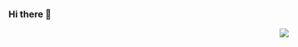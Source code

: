 ### Hi there 👋
<img align="right" src="https://github-readme-stats.vercel.app/api?username=fulldataalchemist&show_icons=true&hide_title=true&theme=dark" />

<!--
**FullDataAlchemist/FullDataAlchemist** is a ✨ _special_ ✨ repository because its `README.md` (this file) appears on your GitHub profile.

Here are some ideas to get you started:

- 🔭 I’m currently working on my thesis
- 🌱 I’m currently learning new ideas for search engines
- 👯 I’m looking to collaborate on ...
- 🤔 I’m looking for help with ...
- 💬 Ask me about ...
- 📫 How to reach me: ...
- 😄 Pronouns: ...
- ⚡ Fun fact: ...
-->
